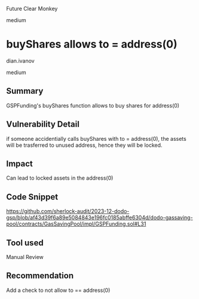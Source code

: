 Future Clear Monkey

medium

# buyShares allows to = address(0)

dian.ivanov

medium

## Summary
GSPFunding's buyShares function allows to buy shares for address(0)

## Vulnerability Detail
if someone accidentially calls buyShares with to = address(0), the assets will be trasferred to unused address, hence they will be locked.

## Impact
Can lead to locked assets in the address(0)

## Code Snippet
https://github.com/sherlock-audit/2023-12-dodo-gsp/blob/af43d39f6a89e5084843e196fc0185abffe6304d/dodo-gassaving-pool/contracts/GasSavingPool/impl/GSPFunding.sol#L31

## Tool used

Manual Review

## Recommendation
Add a check to not allow to == address(0)